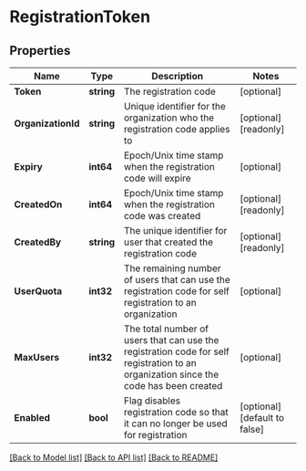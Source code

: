 # RegistrationToken

## Properties

Name | Type | Description | Notes
------------ | ------------- | ------------- | -------------
**Token** | **string** | The registration code | [optional] 
**OrganizationId** | **string** | Unique identifier for the organization who the registration code applies to | [optional] [readonly] 
**Expiry** | **int64** | Epoch/Unix time stamp when the registration code will expire | [optional] 
**CreatedOn** | **int64** | Epoch/Unix time stamp when the registration code was created | [optional] [readonly] 
**CreatedBy** | **string** | The unique identifier for user that created the registration code | [optional] [readonly] 
**UserQuota** | **int32** | The remaining number of users that can use the registration code for self registration to an organization | [optional] 
**MaxUsers** | **int32** | The total number of users that can use the registration code for self registration to an organization since the code has been created | [optional] 
**Enabled** | **bool** | Flag disables registration code so that it can no longer be used for registration | [optional] [default to false]

[[Back to Model list]](../README.md#documentation-for-models) [[Back to API list]](../README.md#documentation-for-api-endpoints) [[Back to README]](../README.md)


